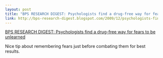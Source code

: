 ```yaml
--- 
layout: post
title: "BPS RESEARCH DIGEST: Psychologists find a drug-free way for fears to be unlearned"
link: http://bps-research-digest.blogspot.com/2009/12/psychologists-find-drug-free-way-for.html
---
```

<a href=
"http://bps-research-digest.blogspot.com/2009/12/psychologists-find-drug-free-way-for.html">
BPS RESEARCH DIGEST: Psychologists find a drug-free way for fears
to be unlearned</a>

<p>Nice tip about remembering fears just before combating them for
best results.</p>
